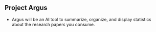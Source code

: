 ## Project Argus

- Argus will be an AI tool to summarize, organize, and display statistics about the research papers you consume.